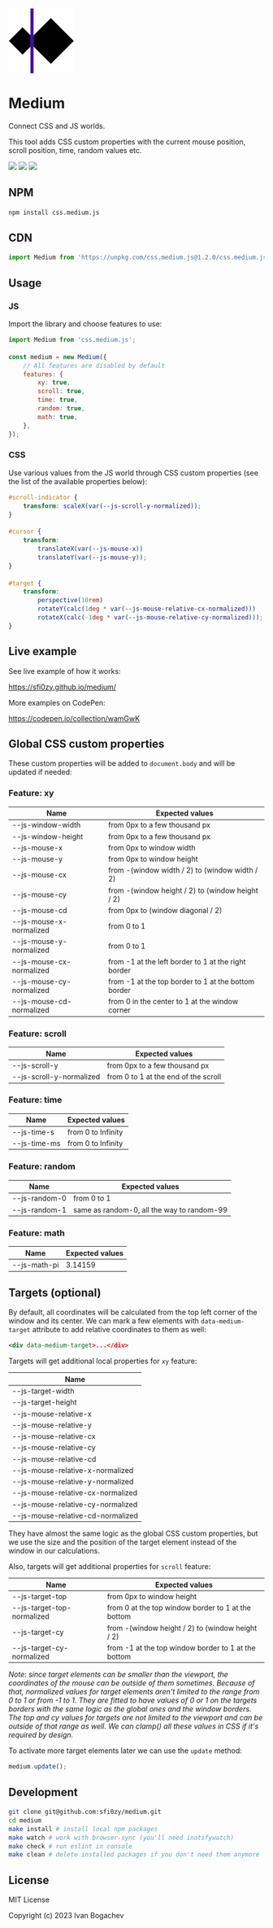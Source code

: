 ![](./logo.png)

# Medium

Connect CSS and JS worlds.

This tool adds CSS custom properties with the current mouse position, scroll position, time, random values etc.

![](https://img.shields.io/badge/version-1.2.0-480ca8) ![](https://img.shields.io/badge/dependencies-0-480ca8) ![](https://img.shields.io/badge/license-MIT-480ca8)


## NPM

```sh
npm install css.medium.js
```


## CDN

```javascript
import Medium from 'https://unpkg.com/css.medium.js@1.2.0/css.medium.js';
```


## Usage

### JS

Import the library and choose features to use:

```javascript
import Medium from 'css.medium.js';

const medium = new Medium({
    // All features are disabled by default
    features: {
        xy: true,
        scroll: true,
        time: true,
        random: true,
        math: true,
    },
});
```


### CSS

Use various values from the JS world through CSS custom properties (see the list of the available properties below):

```css
#scroll-indicator {
    transform: scaleX(var(--js-scroll-y-normalized));
}

#cursor {
    transform:
        translateX(var(--js-mouse-x))
        translateY(var(--js-mouse-y));
}

#target {
    transform:
        perspective(10rem)
        rotateY(calc(1deg * var(--js-mouse-relative-cx-normalized)))
        rotateX(calc(-1deg * var(--js-mouse-relative-cy-normalized)));
}
```


## Live example

See live example of how it works:

https://sfi0zy.github.io/medium/

More examples on CodePen:

https://codepen.io/collection/wamGwK


## Global CSS custom properties

These custom properties will be added to `document.body` and will be updated if needed:

### Feature: xy

| Name                     | Expected values                                     |
| ------------------------ | --------------------------------------------------- |
| --js-window-width        | from 0px to a few thousand px                       |
| --js-window-height       | from 0px to a few thousand px                       |
| --js-mouse-x             | from 0px to window width                            |
| --js-mouse-y             | from 0px to window height                           |
| --js-mouse-cx            | from -(window width / 2) to (window width / 2)      |
| --js-mouse-cy            | from -(window height / 2) to (window height / 2)    |
| --js-mouse-cd            | from 0px to (window diagonal / 2)                   |
| --js-mouse-x-normalized  | from 0 to 1                                         |
| --js-mouse-y-normalized  | from 0 to 1                                         |
| --js-mouse-cx-normalized | from -1 at the left border to 1 at the right border |
| --js-mouse-cy-normalized | from -1 at the top border to 1 at the bottom border |
| --js-mouse-cd-normalized | from 0 in the center to 1 at the window corner      |


### Feature: scroll

| Name                     | Expected values                                     |
| ------------------------ | --------------------------------------------------- |
| --js-scroll-y            | from 0px to a few thousand px                       |
| --js-scroll-y-normalized | from 0 to 1 at the end of the scroll                |


### Feature: time

| Name                     | Expected values                                     |
| ------------------------ | --------------------------------------------------- |
| --js-time-s              | from 0 to Infinity                                  |
| --js-time-ms             | from 0 to Infinity                                  |


### Feature: random

| Name                     | Expected values                                     |
| ------------------------ | --------------------------------------------------- |
| --js-random-0            | from 0 to 1                                         |
| --js-random-1            | same as random-0, all the way to random-99          |


### Feature: math

| Name                     | Expected values                                     |
| ------------------------ | --------------------------------------------------- |
| --js-math-pi             | 3.14159                                             |


## Targets (optional)

By default, all coordinates will be calculated from the top left corner of the window and its center. We can mark a few elements with `data-medium-target` attribute to add relative coordinates to them as well:

```xml
<div data-medium-target>...</div>
```

Targets will get additional local properties for `xy` feature:

| Name                              |
| --------------------------------- |
| --js-target-width                 |
| --js-target-height                |
| --js-mouse-relative-x             |
| --js-mouse-relative-y             |
| --js-mouse-relative-cx            |
| --js-mouse-relative-cy            |
| --js-mouse-relative-cd            |
| --js-mouse-relative-x-normalized  |
| --js-mouse-relative-y-normalized  |
| --js-mouse-relative-cx-normalized |
| --js-mouse-relative-cy-normalized |
| --js-mouse-relative-cd-normalized |

They have almost the same logic as the global CSS custom properties, but we use the size and the position of the target element instead of the window in our calculations.

Also, targets will get additional properties for `scroll` feature:

| Name                       | Expected values                                     |
| -------------------------- | --------------------------------------------------- |
| --js-target-top            | from 0px to window height                           |
| --js-target-top-normalized | from 0 at the top window border to 1 at the bottom  |
| --js-target-cy             | from -(window height / 2) to (window height / 2)    |
| --js-target-cy-normalized  | from -1 at the top window border to 1 at the bottom |

*Note: since target elements can be smaller than the viewport, the coordinates of the mouse can be outside of them sometimes. Because of that, normalized values for target elements aren't limited to the range from 0 to 1 or from -1 to 1. They are fitted to have values of 0 or 1 on the targets borders with the same logic as the global ones and the window borders. The top and cy values for targets are not limited to the viewport and can be outside of that range as well. We can clamp() all these values in CSS if it's required by design.*

To activate more target elements later we can use the `update` method:

```javascript
medium.update();
```


## Development

```sh
git clone git@github.com:sfi0zy/medium.git
cd medium
make install # install local npm packages
make watch # work with browser-sync (you'll need inotifywatch)
make check # run eslint in console
make clean # delete installed packages if you don't need them anymore
```


## License

MIT License

Copyright (c) 2023 Ivan Bogachev
